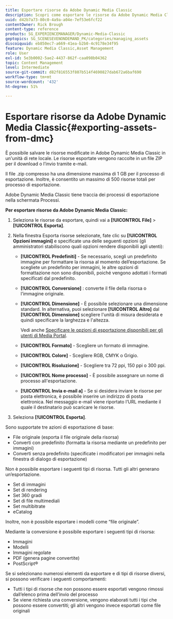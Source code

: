 ```yaml
---
title: Esportare risorse da Adobe Dynamic Media Classic
description: Scopri come esportare le risorse da Adobe Dynamic Media Classic.
uuid: d42b7a73-80c0-4a9a-a04e-7ef53e6fcf22
contentOwner: Rick Brough
content-type: reference
products: SG_EXPERIENCEMANAGER/Dynamic-Media-Classic
geptopics: SG_SCENESEVENONDEMAND_PK/categories/managing_assets
discoiquuid: eb850ec7-a669-41ea-b2b0-4c9178e34f95
feature: Dynamic Media Classic,Asset Management
role: User
exl-id: 5e3b0002-5ae2-4437-862f-caa098b04362
topic: Content Management
level: Intermediate
source-git-commit: d82f816553f807b514f4690827dab672a6baf690
workflow-type: tm+mt
source-wordcount: '432'
ht-degree: 51%

---
```


# Esportare risorse da Adobe Dynamic Media Classic{#exporting-assets-from-dmc}

È possibile salvare le risorse modificate in Adobe Dynamic Media Classic in un&#39;unità di rete locale. Le risorse esportate vengono raccolte in un file ZIP per il download o l’invio tramite e-mail.

Il file .zip compresso ha una dimensione massima di 1 GB per il processo di esportazione. Inoltre, è consentito un massimo di 500 risorse totali per processo di esportazione.

Adobe Dynamic Media Classic tiene traccia dei processi di esportazione nella schermata Processi.

**Per esportare risorse da Adobe Dynamic Media Classic:**

1. Seleziona le risorse da esportare, quindi vai a **[!UICONTROL File]** > **[!UICONTROL Esporta]**.
1. Nella finestra Esporta risorse selezionate, fate clic su **[!UICONTROL Opzioni immagini]** e specificate una delle seguenti opzioni (gli amministratori stabiliscono quali opzioni rendere disponibili agli utenti):

   * **[!UICONTROL Predefiniti]** - Se necessario, scegli un predefinito immagine per formattare la risorsa al momento dell’esportazione. Se scegliete un predefinito per immagini, le altre opzioni di formattazione non sono disponibili, poiché vengono adottati i formati specificati dal predefinito.

   * **[!UICONTROL Conversione]** : converte il file della risorsa o l’immagine originale.

   * **[!UICONTROL Dimensione]** - È possibile selezionare una dimensione standard. In alternativa, puoi selezionare **[!UICONTROL Altro]** dal **[!UICONTROL Dimensione]** scegliere l&#39;unità di misura desiderata e quindi specificare la larghezza e l&#39;altezza.

     Vedi anche [Specificare le opzioni di esportazione disponibili per gli utenti di Media Portal](specifying-export-options-available-media.md#specifying_export_options_available_to_media_portal_users).

   * **[!UICONTROL Formato]** - Scegliere un formato di immagine.

   * **[!UICONTROL Colore]** - Scegliere RGB, CMYK o Grigio.

   * **[!UICONTROL Risoluzione]** - Scegliere tra 72 ppi, 150 ppi o 300 ppi.

   * **[!UICONTROL Nome processo]** - È possibile assegnare un nome di processo all&#39;esportazione.

   * **[!UICONTROL Invia e-mail a]** - Se si desidera inviare le risorse per posta elettronica, è possibile inserire un indirizzo di posta elettronica. Nel messaggio e-mail viene riportato l’URL mediante il quale il destinatario può scaricare le risorse.

1. Seleziona **[!UICONTROL Esporta]**.

Sono supportate tre azioni di esportazione di base:

* File originale (esporta il file originale della risorsa)
* Converti con predefinito (formatta la risorsa mediante un predefinito per immagini)
* Converti senza predefinito (specificate i modificatori per immagini nella finestra di dialogo di esportazione)

Non è possibile esportare i seguenti tipi di risorsa. Tutti gli altri generano un’esportazione.

* Set di immagini
* Set di rendering
* Set 360 gradi
* Set di file multimediali
* Set multibitrate
* eCatalog

Inoltre, non è possibile esportare i modelli come “file originale”.

Mediante la conversione è possibile esportare i seguenti tipi di risorsa:

* Immagini
* Modelli
* Immagini regolate
* PDF (genera pagine convertite)
* PostScript®

Se si selezionano numerosi elementi da esportare e di tipi di risorse diversi, si possono verificare i seguenti comportamenti:

* Tutti i tipi di risorse che non possono essere esportati vengono rimossi dall’elenco prima dell’invio del processo
* Se viene richiesta una conversione, vengono elaborati tutti i tipi che possono essere convertiti; gli altri vengono invece esportati come file originali
